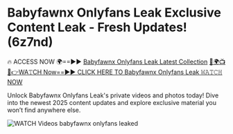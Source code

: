 # Babyfawnx Onlyfans Leak Exclusive Content Leak - Fresh Updates! (6z7nd)

🔥 ACCESS NOW 🌍==►► <a href="https://tinyurl.com/3fjeunct" rel="nofollow">Babyfawnx Onlyfans Leak Latest Collection</a></h3>
[🔴🌍📺📱👉WA𝚃CH Now==►► CLICK HERE TO Babyfawnx Onlyfans Leak 𝚆𝙰𝚃𝙲𝙷 NOW](https://tinyurl.com/3fjeunct)

Unlock Babyfawnx Onlyfans Leak's private videos and photos today! Dive into the newest 2025 content updates and explore exclusive material you won’t find anywhere else.


<a href="https://tinyurl.com/3fjeunct" rel="nofollow" data-target="animated-image.originalLink"><img src="https://camo.githubusercontent.com/8a4f000d20f83aca3bf7ec5f350d767afa0574a8a352519fd8cfa583a6f93a33/68747470733a2f2f692e696d6775722e636f6d2f644a486b345a712e676966" alt="WATCH Videos" data-canonical-src="https://i.imgur.com/dJHk4Zq.gif" style="max-width: 100%; display: inline-block;" data-target="animated-image.originalImage"></a>
babyfawnx onlyfans leaked